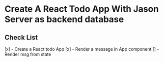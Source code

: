 # Create A React Todo App With Jason Server as backend database

## Check List
[x] - Create a React todo App
[x] - Render a message in App component
[] - Render msg from state 
